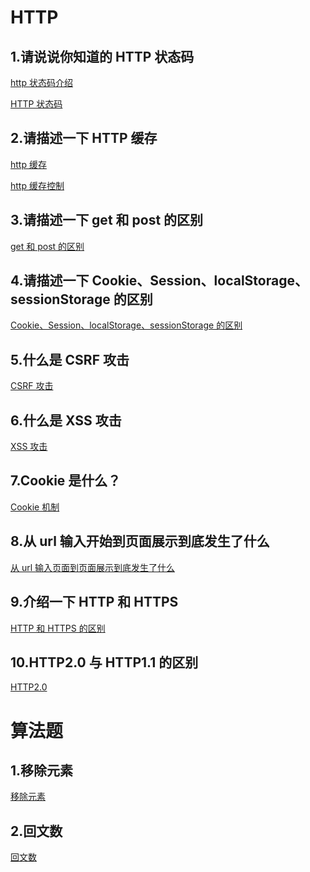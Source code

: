 <!--
 * @Author: 邱彦兮
 * @Date: 2021-10-11 10:18:41
 * @LastEditors: 邱彦兮
 * @LastEditTime: 2022-02-01 15:02:49
 * @FilePath: /Interview/README.md
-->

# HTTP

## 1.请说说你知道的 HTTP 状态码

[http 状态码介绍](https://github.com/18888628835/Interview/blob/main/HTTP面试题.md#http-%E7%8A%B6%E6%80%81%E7%A0%81)

[HTTP 状态码](https://github.com/18888628835/Blog/issues/31)

## 2.请描述一下 HTTP 缓存

[http 缓存](https://github.com/18888628835/Interview/blob/main/HTTP面试题.md#http-%E7%BC%93%E5%AD%98)

[http 缓存控制](https://github.com/18888628835/Blog/issues/36)

## 3.请描述一下 get 和 post 的区别

[get 和 post 的区别](https://github.com/18888628835/Interview/blob/main/HTTP面试题#get-%E5%92%8C-post-%E7%9A%84%E5%8C%BA%E5%88%AB)

## 4.请描述一下 Cookie、Session、localStorage、sessionStorage 的区别

[Cookie、Session、localStorage、sessionStorage 的区别](https://github.com/18888628835/Interview/blob/main/HTTP面试题.md#cookiesessionlocalstoragesessionstorage)

## 5.什么是 CSRF 攻击

[CSRF 攻击](https://github.com/18888628835/Interview/blob/main/HTTP面试题.md#csrf%E6%94%BB%E5%87%BB)

## 6.什么是 XSS 攻击

[XSS 攻击](https://github.com/18888628835/Interview/blob/main/HTTP面试题.md#xss%E6%94%BB%E5%87%BB)

## 7.Cookie 是什么？

[Cookie 机制](https://github.com/18888628835/Blog/issues/35)

## 8.从 url 输入开始到页面展示到底发生了什么

[从 url 输入页面到页面展示到底发生了什么](https://github.com/18888628835/Blog/issues/27)

## 9.介绍一下 HTTP 和 HTTPS

[HTTP 和 HTTPS 的区别](https://github.com/18888628835/Interview/blob/main/HTTP面试题.md#http%E5%92%8Chttps)

## 10.HTTP2.0 与 HTTP1.1 的区别

[HTTP2.0](https://github.com/18888628835/Interview/blob/main/HTTP面试题.md#http20)

# 算法题

## 1.移除元素

[移除元素](https://leetcode-cn.com/problems/remove-element/)

## 2.回文数

[回文数](https://leetcode-cn.com/problems/palindrome-number/)
